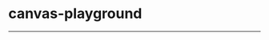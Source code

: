# canvas-playground



[01_basic Canvas基本图形绘制]: https://github.com/linysuccess/canvas-playground/tree/master/01_basic



------
[01_basic Canvas图形变换和动画(实现原理)]: https://github.com/linysuccess/canvas-playground/tree/master/02_transform

